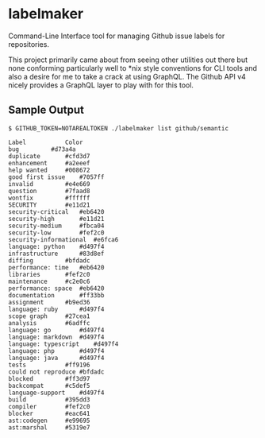 # labelmaker
Command-Line Interface tool for managing Github issue labels for repositories.

This project primarily came about from seeing other utilities out there but none conforming particularly well to *nix style conventions for CLI tools and also a desire for me to take a crack at using GraphQL. The Github API v4 nicely provides a GraphQL layer to play with for this tool.

## Sample Output

`$ GITHUB_TOKEN=NOTAREALTOKEN ./labelmaker list github/semantic`

```
Label			Color
bug			#d73a4a
duplicate		#cfd3d7
enhancement		#a2eeef
help wanted		#008672
good first issue	#7057ff
invalid			#e4e669
question		#7faad8
wontfix			#ffffff
SECURITY		#e11d21
security-critical	#eb6420
security-high		#e11d21
security-medium		#fbca04
security-low		#fef2c0
security-informational	#e6fca6
language: python	#d497f4
infrastructure		#83d8ef
diffing			#bfdadc
performance: time	#eb6420
libraries		#fef2c0
maintenance		#c2e0c6
performance: space	#eb6420
documentation		#ff33bb
assignment		#b9ed36
language: ruby		#d497f4
scope graph		#27cea1
analysis		#6adffc
language: go		#d497f4
language: markdown	#d497f4
language: typescript	#d497f4
language: php		#d497f4
language: java		#d497f4
tests			#ff9196
could not reproduce	#bfdadc
blocked			#ff3d97
backcompat		#c5def5
language-support	#d497f4
build			#395dd3
compiler		#fef2c0
blocker			#eac641
ast:codegen		#e99695
ast:marshal		#5319e7
```
